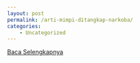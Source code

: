 ```yaml
---
layout: post
permalink: /arti-mimpi-ditangkap-narkoba/
categories:
    - Uncategorized
---
```


[Baca Selengkapnya](/02)